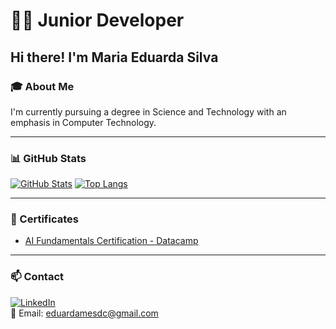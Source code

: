 # 👩‍💻 Junior Developer

## Hi there! I'm Maria Eduarda Silva

### 🎓 About Me
I'm currently pursuing a degree in Science and Technology with an emphasis in Computer Technology.

---

### 📊 GitHub Stats

[![GitHub Stats](https://github-readme-stats.vercel.app/api?username=dudamesdc&show_icons=true&theme=radical)]([https://github.com/dudamesdc])
[![Top Langs](https://github-readme-stats.vercel.app/api/top-langs/?username=dudamesdc&layout=compact&theme=radical)]([https://github.com/dudamesdc])

---

### 📄 Certificates

- [AI Fundamentals Certification - Datacamp](#)  

---

### 📫 Contact

[![LinkedIn](https://img.shields.io/badge/LinkedIn-blue?logo=linkedin&style=flat&logoColor=white)](www.linkedin.com/in/maria-eduarda-silva-657911327)  
📧 Email: [eduardamesdc@gmail.com](mailto:eduardamesdc@gmail.com)

